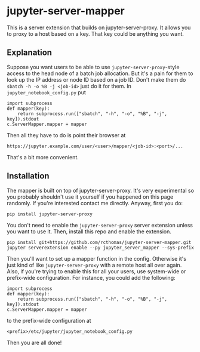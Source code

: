 # jupyter-server-mapper

This is a server extension that builds on jupyter-server-proxy.
It allows you to proxy to a host based on a key.
That key could be anything you want.

## Explanation

Suppose you want users to be able to use `jupyter-server-proxy`-style access to the head node of a batch job allocation.
But it's a pain for them to look up the IP address or node ID based on a job ID.
Don't make them do `sbatch -h -o %B -j <job-id>` just do it for them.
In `jupyter_notebook_config.py` put

    import subprocess
    def mapper(key):
        return subprocess.run(["sbatch", "-h", "-o", "%B", "-j", key]).stdout
    c.ServerMapper.mapper = mapper

Then all they have to do is point their browser at

    https://jupyter.example.com/user/<user>/mapper/<job-id>:<port>/...

That's a bit more convenient.

## Installation

The mapper is built on top of jupyter-server-proxy.
It's very experimental so you probably shouldn't use it yourself if you happened on this page randomly.
If you're interested contact me directly.
Anyway, first you do:

    pip install jupyter-server-proxy

You don't need to enable the `jupyter-server-proxy` server extension unless you want to use it.
Then, install this repo and enable the extension.

    pip install git+https://github.com/rcthomas/jupyter-server-mapper.git
    jupyter serverextension enable --py jupyter_server_mapper --sys-prefix

Then you'll want to set up a mapper function in the config.
Otherwise it's just kind of like `jupyter-server-proxy` with a remote host all over again.
Also, if you're trying to enable this for all your users, use system-wide or prefix-wide configuration.
For instance, you could add the following:

    import subprocess
    def mapper(key):
        return subprocess.run(["sbatch", "-h", "-o", "%B", "-j", key]).stdout
    c.ServerMapper.mapper = mapper

to the prefix-wide configuration at

    <prefix>/etc/jupyter/jupyter_notebook_config.py

Then you are all done!
